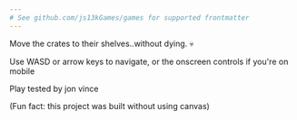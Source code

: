 ```yaml
---
# See github.com/js13kGames/games for supported frontmatter
---
```

Move the crates to their shelves..without dying. 💀

Use WASD or arrow keys to navigate, or the onscreen controls if you're on mobile

Play tested by jon vince

(Fun fact: this project was built without using canvas)